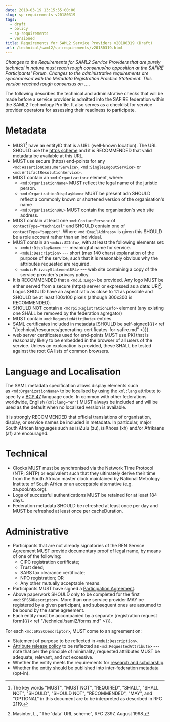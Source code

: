 ```yaml
---
date: 2018-03-19 13:15:55+00:00
slug: sp-requirements-v20180319
tags:
  - draft
  - policy
  - sp-requirements
  - versioned
title: Requirements for SAML2 Service Providers v20180319 (Draft)
url: /technical/saml2/sp-requirements/v20180319.html
---
```


_Changes to the Requirements for SAML2 Service Providers that are purely technical in nature must reach rough consenus/no opposition at the SAFIRE Participants' Forum. Changes to the administrative requirements are synchronised with the Metadata Registration Practice Statement. This version reached rough consensus on **…**._

The following describes the technical and administrative checks that will be made before a service provider is admitted into the SAFIRE federation within the SAML2 Technology Profile. It also serves as a checklist for service provider operators for assessing their readiness to participate.

# Metadata

  * MUST[^RFC2119] have an entityID that is a URL (well-known location). The URL SHOULD use the [https scheme](https://tools.ietf.org/html/rfc2818#section-2.4) and it is RECOMMENDED that valid metadata be available at this URL.
  * MUST use secure (https) end-points for any `<md:AssertionConsumerService>`, `<md:SingleLogoutService>` or `<md:ArtifactResolutionService>`.
  * MUST contain an `<md:Organization>` element, where:
    * `<md:OrganizationName>` MUST reflect the legal name of the juristic person.
    * `<md:OrganizationDisplayName>` MUST be present adn SHOULD reflect a commonly known or shortened version of the organisation's name
    * `<md:OrganizationURL>` MUST contain the organisation's web site address.
  * MUST contain at least one `<md:ContactPerson>` of `contactType="technical"` and SHOULD contain one of `contactType="support"`. Where `<md:EmailAddress>` is given this SHOULD be a role account rather than an individual.
  * MUST contain an `<mdui:UIInfo>`, with at least the following elements set:
    * `<mdui:DisplayName>` --- meaningful name for service.
    * `<mdui:Description>` --- short (max 140 chars) explanation of the purpose of the service, such that it is reasonably obvious why the attributes requested are required.
    * `<mdui:PrivacyStatementURL>` --- web site containing a copy of the service provider's privacy policy.
  * It is RECOMMENDED that a `<mdui:Logo>` be provided. Any logo MUST be either served from a secure (https) server or expressed as a data: URI[^RFC2397]. Logos SHOULD have an aspect ratio as close to 1:1 as possible and SHOULD be at least 100x100 pixels (although 300x300 is RECOMMENDED).
  * SHOULD NOT contain a `<mdrpi:RegistrationInfo>` element (any existing one SHALL be removed by the federation agregator)
  * MUST contain `<md:RequestedAttribute>` entries.
  * SAML certificates included in metadata [SHOULD be self-signed]({{< ref "/technical/resources/generating-certificates-for-safire.md" >}}).
  * web server certificates used for end-points MUST use PKI that is reasonably likely to be embedded in the browser of all users of the service. Unless an explanation is provided, these SHALL be tested against the root CA lists of common browsers.

# Language and Localisation

The SAML metadata specification allows display elements such as `<md:OrganizationName>` to be localised by using the `xml:lang` attribute to specify a [BCP 47](https://tools.ietf.org/html/bcp47) language code. In common with other federations worldwide, English (`xml:lang="en"`) MUST always be included and will be used as the default when no localised version is available.

It is strongly RECOMMENDED that official translations of organisation, display, or service names be included in metadata. In particular, major South African languages such as isiZulu (zu), isiXhosa (xh) and/or Afrikaans (af) are encouraged.

# Technical

  * Clocks MUST must be synchronised via the Network Time Protocol (NTP; SNTP) or equivalent such that they ultimately derive their time from the South African master clock maintained by National Metrology Institute of South Africa or an acceptable alternative (e.g. za.pool.ntp.org).
  * Logs of successful authentications MUST be retained for at least 184 days.
  * Federation metadata SHOULD be refreshed at least once per day and MUST be refreshed at least once per cacheDuration.

# Administrative

  * Participants that are not already signatories of the REN Service Agreement MUST provide documentary proof of legal name, by means of one of the following:
    * CIPC registration certificate;
    * Trust deed;
    * SARS tax clearance certificate;
    * NPO registration; OR
    * Any other mutually acceptable means.
  * Participants MUST have signed a [Participation Agreement](/safire/policy/participation/).
  * Above paperwork SHOULD only to be completed for the first `<md:SPSSODescriptor>`. More than one service provider MAY be registered by a given participant, and subsequent ones are assumed to be bound by the same agreement.
  * Each entity must be accompanied by a separate [registration request form]({{< ref "/technical/saml2/forms.md" >}}).

For each `<md:SPSSODescriptor>`, MUST come to an agreement on:

  * Statement of purpose to be reflected in `<mdui:Description>`.
  * [Attribute release policy](/safire/policy/arp/) to be reflected as `<md:RequestedAttribute>` --- note that per the principle of minimality, requested attributes MUST be adequate, relevant, and not excessive.
  * Whether the entity meets the requirements for [research and scholarship](https://refeds.org/category/research-and-scholarship).
  * Whether the entity should be published into inter-federation metadata (opt-in).

[^RFC2119]: The key words "MUST", "MUST NOT", "REQUIRED", "SHALL", "SHALL NOT", "SHOULD", "SHOULD NOT", "RECOMMENDED", "MAY", and "OPTIONAL" in this document are to be interpreted as described in RFC 2119.
[^RFC2397]: Masinter, L., "The 'data' URL scheme", RFC 2397, August 1998.

